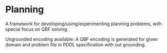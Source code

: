 # Planning
A framework for developing/using/experimenting planning problems, with special focus on QBF solving.

Ungrounded encoding available:
A QBF encoding is generated for given domain and problem file in PDDL specification with out grounding.
